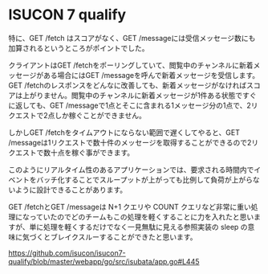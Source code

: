 # ISUCON 7 qualify


特に、GET /fetch はスコアがなく、GET /messageには受信メッセージ数にも加算されるというところがポイントでした。

クライアントはGET /fetchをポーリングしていて、閲覧中のチャンネルに新着メッセージがある場合にはGET /messageを呼んで新着メッセージを受信します。GET /fetchのレスポンスをどんなに改善しても、新着メッセージがなければスコアは上がりません。閲覧中のチャンネルに新着メッセージが1件ある状態ですぐに返しても、GET /messageで1点とそこに含まれる1メッセージ分の1点で、2リクエストで2点しか稼ぐことができません。

しかしGET /fetchをタイムアウトにならない範囲で遅くしてやると、GET /messageは1リクエストで数十件のメッセージを取得することができるので2リクエストで数十点を稼ぐ事ができます。

このようにリアルタイム性のあるアプリケーションでは、要求される時間内でイベントをバッチ化することでスループットが上がっても比例して負荷が上がらないように設計できることがあります。

GET /fetchとGET /messageは N+1 クエリや COUNT クエリなど非常に重い処理になっていたのでどのチームもこの処理を軽くすることに力を入れたと思いますが、単に処理を軽くするだけでなく一見無駄に見える参照実装の sleep の意味に気づくとブレイクスルーすることができたと思います。

https://github.com/isucon/isucon7-qualify/blob/master/webapp/go/src/isubata/app.go#L445

